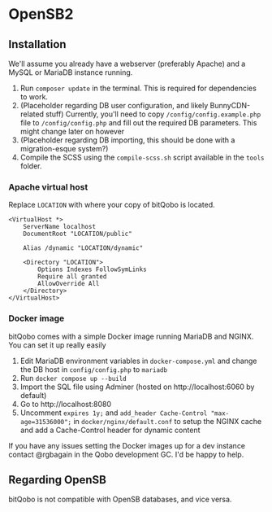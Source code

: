 # OpenSB2

## Installation
We'll assume you already have a webserver (preferably Apache) and a MySQL or MariaDB instance running.

1. Run ``composer update`` in the terminal. This is required for dependencies to work.
2. (Placeholder regarding DB user configuration, and likely BunnyCDN-related stuff) Currently, you'll need to copy ``/config/config.example.php`` file to ``/config/config.php`` and fill out the required DB parameters. This might change later on however
3. (Placeholder regarding DB importing, this should be done with a migration-esque system?)
4. Compile the SCSS using the ``compile-scss.sh`` script available in the ``tools`` folder.

### Apache virtual host
Replace ``LOCATION`` with where your copy of bitQobo is located.

```
<VirtualHost *>
    ServerName localhost
    DocumentRoot "LOCATION/public"

    Alias /dynamic "LOCATION/dynamic"

    <Directory "LOCATION">
        Options Indexes FollowSymLinks
        Require all granted
        AllowOverride All
    </Directory>
</VirtualHost>
```

### Docker image
bitQobo comes with a simple Docker image running MariaDB and NGINX. You can set it up really easily

1. Edit MariaDB environment variables in ``docker-compose.yml`` and change the DB host in ``config/config.php`` to ``mariadb``
2. Run ``docker compose up --build``
3. Import the SQL file using Adminer (hosted on http://localhost:6060 by default)
4. Go to http://localhost:8080
5. Uncomment ``expires 1y;`` and ``add_header Cache-Control "max-age=31536000";`` in ``docker/nginx/default.conf`` to setup the NGINX cache and add a Cache-Control header for dynamic content

If you have any issues setting the Docker images up for a dev instance contact @rgbagain in the Qobo development GC. I'd be happy to help.

## Regarding OpenSB
bitQobo is not compatible with OpenSB databases, and vice versa.
